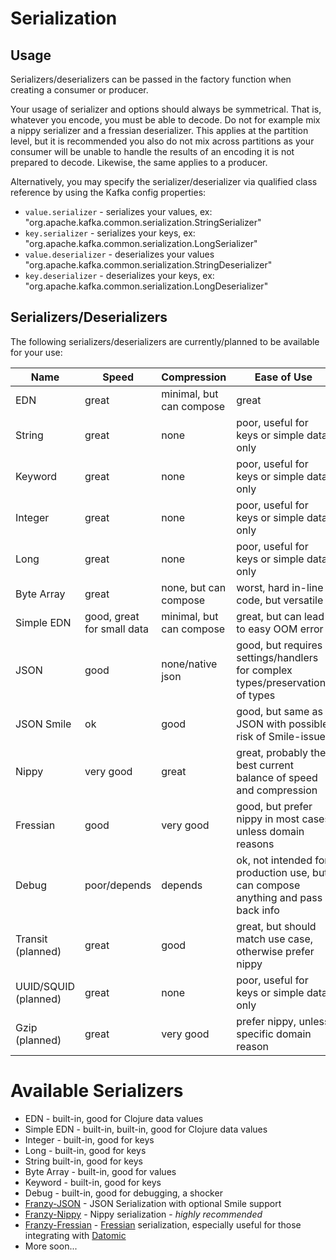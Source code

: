 # Serialization

## Usage

Serializers/deserializers can be passed in the factory function when creating a consumer or producer.

Your usage of serializer and options should always be symmetrical. That is, whatever you encode, you must be able to decode. Do not for example mix a nippy serializer and a fressian deserializer. This applies at the partition level, but it is recommended you also do not mix across partitions as your consumer will be unable to handle the results of an encoding it is not prepared to decode. Likewise, the same applies to a producer.

Alternatively, you may specify the serializer/deserializer via qualified class reference by using the Kafka config properties:

* `value.serializer` - serializes your values, ex: "org.apache.kafka.common.serialization.StringSerializer"
* `key.serializer` - serializes your keys, ex: "org.apache.kafka.common.serialization.LongSerializer"
* `value.deserializer` - deserializes your values "org.apache.kafka.common.serialization.StringDeserializer"
* `key.deserializer` - deserializes your keys, ex: "org.apache.kafka.common.serialization.LongDeserializer"

## Serializers/Deserializers

The following serializers/deserializers are currently/planned to be available for your use:

| Name                 | Speed                      | Compression              | Ease of Use                                                                      |
|----------------------|----------------------------|--------------------------|----------------------------------------------------------------------------------|
| EDN                  | great                      | minimal, but can compose | great                                                                            |
| String               | great                      | none                     | poor, useful for keys or simple data only                                        |
| Keyword              | great                      | none                     | poor, useful for keys or simple data only                                        |
| Integer              | great                      | none                     | poor, useful for keys or simple data only                                        |
| Long                 | great                      | none                     | poor, useful for keys or simple data only                                        |
| Byte Array           | great                      | none, but can compose    | worst, hard in-line code, but versatile                                          |
| Simple EDN           | good, great for small data | minimal, but can compose | great, but can lead to easy OOM error                                            |
| JSON                 | good                       | none/native json         | good, but requires settings/handlers for complex types/preservations of types    |
| JSON Smile           | ok                         | good                     | good, but same as JSON with possible risk of Smile-issues                        |
| Nippy                | very good                  | great                    | great, probably the best current balance of speed and compression                |
| Fressian             | good                       | very good                | good, but prefer nippy in most cases unless domain reasons                       |
| Debug                | poor/depends               | depends                  | ok, not intended for production use, but can compose anything and pass back info |
| Transit (planned)    | great                      | good                     | great, but should match use case, otherwise prefer nippy                         |
| UUID/SQUID (planned) | great                      | none                     | poor, useful for keys or simple data only                                        |
| Gzip (planned)       | great                      | very good                | prefer nippy, unless specific domain reason                                      |

# Available Serializers

* EDN - built-in, good for Clojure data values
* Simple EDN - built-in, built-in, good for Clojure data values
* Integer - built-in, good for keys
* Long - built-in, good for keys
* String built-in, good for keys
* Byte Array - built-in, good for values
* Keyword - built-in, good for keys
* Debug - built-in, good for debugging, a shocker
* [Franzy-JSON](https://github.com/ymilky/franzy-json) - JSON Serialization with optional Smile support
* [Franzy-Nippy](https://github.com/ymilky/franzy-nippy) - Nippy serialization - *highly recommended*
* [Franzy-Fressian](https://github.com/ymilky/franzy-fressian) - [Fressian](https://github.com/Datomic/fressian) serialization, especially useful for those integrating with [Datomic](http://www.datomic.com)
* More soon...
